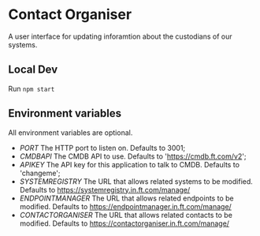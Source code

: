 # Contact Organiser

A user interface for updating inforamtion about the custodians of our systems.

## Local Dev
Run `npm start`

## Environment variables
All environment variables are optional.

- _PORT_ The HTTP port to listen on.  Defaults to 3001;
- _CMDBAPI_ The CMDB API to use.  Defaults to 'https://cmdb.ft.com/v2';
- _APIKEY_ The API key for this application to talk to CMDB.  Defaults to 'changeme';
- _SYSTEMREGISTRY_ The URL that allows related systems to be modified. Defaults to https://systemregistry.in.ft.com/manage/
- _ENDPOINTMANAGER_ The URL that allows related endpoints to be modified. Defaults to https://endpointmanager.in.ft.com/manage/
- _CONTACTORGANISER_ The URL that allows related contacts to be modified. Defaults to https://contactorganiser.in.ft.com/manage/
